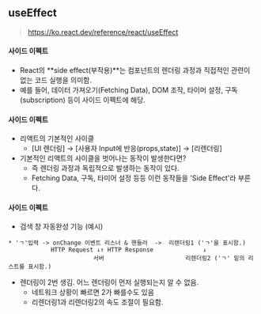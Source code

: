 ## useEffect

> https://ko.react.dev/reference/react/useEffect

#### 사이드 이펙트
- React의 **side effect(부작용)**는 컴포넌트의 렌더링 과정과 직접적인 관련이 없는 코드 실행을 의미함. 
- 예를 들어, 데이터 가져오기(Fetching Data), DOM 조작, 타이머 설정, 구독(subscription) 등이 사이드 이펙트에 해당.

#### 사이드 이펙트
- 리액트의 기본적인 사이클
  - [UI 렌더링] -> [사용자 Input에 반응(props,state)] -> [리렌더링]
- 기본적인 리액트의 사이클을 벗어나는 동작이 발생한다면?
  - 즉 렌더링 과정과 독립적으로 발생하는 동작이 있다. 
  - Fetching Data, 구독, 타미어 설정 등등 이런 동작들을 'Side Effect'라 부른다.

#### 사이드 이펙트
- 검색 창 자동완성 기능 (예시)
```text
* 'ㄱ'입력 -> onChange 이벤트 리스너 & 핸들러  ->  리렌더링1 ('ㄱ'을 표시함.)
            HTTP Request ↓↑ HTTP Response              ↓
                        서버                       리렌더링2 ('ㄱ' 밑의 리스트를 표시함.)
```
- 렌더링이 2번 생김. 어느 렌더링이 먼저 실행되는지 알 수 없음.
  - 네트워크 상황이 빠르면 2가 빠를수도 있음
  - 리렌더링1과 리렌더링2의 속도 조절이 필요함. 
